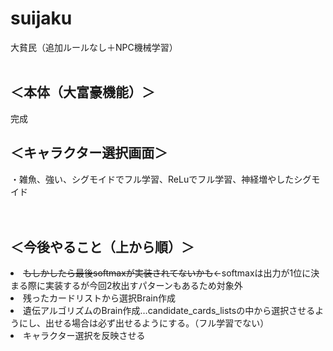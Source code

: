 # suijaku
大貧民（追加ルールなし＋NPC機械学習）
<BR><BR>
  <h2>＜本体（大富豪機能）＞</h2>
完成<BR>
  
<h2>＜キャラクター選択画面＞</h2>
・雑魚、強い、シグモイドでフル学習、ReLuでフル学習、神経増やしたシグモイド<BR>
<BR><BR>
  
<h2>＜今後やること（上から順）＞</h2>
  <li><s>もしかしたら最後softmaxが実装されてないかも</s>←softmaxは出力が1位に決まる際に実装するが今回2枚出すパターンもあるため対象外</li>
<li>残ったカードリストから選択Brain作成<BR></li>
  <li>遺伝アルゴリズムのBrain作成…candidate_cards_listsの中から選択させるようにし、出せる場合は必ず出せるようにする。（フル学習でない）</li>
  <li>キャラクター選択を反映させる</li>
